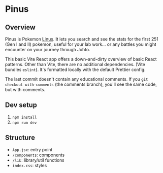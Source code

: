 # Pinus

## Overview

Pinus is Pokemon [Linus](https://github.com/ManarAlherech/Project-Linus). It lets you search and see the stats for the first 251 (Gen I and II) pokemon, useful for your lab work... or any battles you might encounter on your journey through Johto.

This basic Vite React app offers a down-and-dirty overview of basic React patterns. Other than Vite, there are no additional dependencies. (Vite bundles `eslint`). It's formatted locally with the default Prettier config.

The last commit doesn't contain any educational comments. If you `git checkout with-comments` (the comments branch), you'll see the same code, but with comments.

## Dev setup

1. `npm install`
2. `npm run dev`

## Structure

- `App.jsx`: entry point
- `/components`: components
- `/lib`: library/util functions
- `index.css`: styles
